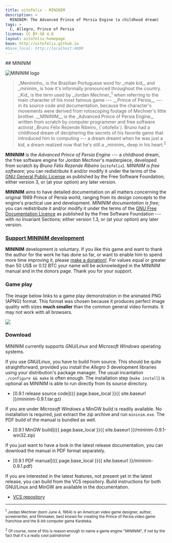 ```yaml
---
title: oitofelix - MININIM
description: >
  MININIM: The Advanced Prince of Persia Engine (a childhood dream)
tags: >
  C, Allegro, Prince of Persia
license: CC BY-SA 4.0
layout: oitofelix-homepage
base: http://oitofelix.github.io
#base_local: http://localhost:4000
---
```

<div id="markdown" markdown="1">
## MININIM

<img style="border: 0px;" src="{{ page.base_local }}{{ site.baseurl }}/mininim.png"
alt="MININIM logo">

<blockquote markdown="1">
_Menininho_ is the Brazilian Portuguese word for _male kid_, and
_mininim_ is how it's informally pronounced throughout the country.
_Kid_ is the term used by _Jordan Mechner_<sup>1</sup> when referring
to the main character of his most famous game --- __Prince of Persia__
--- in its source code and documentation, because the character's
movements were derived from rotoscoping footage of Mechner's little
brother.  __MININIM__ is the _Advanced Prince of Persia Engine_, written
from scratch by computer programmer and free software activist _Bruno
Félix Rezende Ribeiro_ (`oitofelix`).  Bruno had a childhood dream of
deciphering the secrets of his favorite game that introduced him to
computing --- a dream dreamt when he was just a kid, a dream realized
now that he's still a _mininim_ deep in his heart.<sup>2</sup>
</blockquote>

__MININIM__ is the _Advanced Prince of Persia Engine_ --- a childhood
dream, the free software engine for _Jordan Mechner_'s masterpiece,
developed from scratch by _Bruno Félix Rezende Ribeiro_ (`oitofelix`).
_MININIM is free software_; you can redistribute it and/or modify it
under the terms of the
[GNU General Public License](https://www.gnu.org/licenses/gpl.html) as
published by the Free Software Foundation; either version 3, or (at
your option) any later version.

__MININIM__ aims to have detailed documentation on all matters
concerning the original 1989 Prince of Persia world, ranging from its
design concepts to the engine's practical use and development.
_MININIM documentation is free_; you can redistribute it and/or modify
it under the terms of the
[GNU Free Documentation Licence](https://www.gnu.org/licenses/fdl.html)
as published by the Free Software Foundation --- with no Invariant
Sections; either version 1.3, or (at your option) any later version.

### [Support MININIM development](/funding.html)

__MININIM__ development is voluntary.  If you like this game and want
to thank the author for the work he has done so far, or want to enable
him to spend more time improving it, please
[make a donation!](/funding.html).  For values equal or greater than
50 US$ or 0.12 BTC your name will be acknowledged in the MININIM
manual and in the donors page.  Thank you for your support.

### Game play

The image below links to a game play demonstration in the animated PNG
(APNG) format.  This format was chosen because it produces perfect
image quality with sizes __much smaller__ than the common general
video formats.  It may not work with all browsers.

<a href="{{ page.base_local }}{{ site.baseurl }}/game-play.png"
alt="Game play" title="Click here to watch a game play (APNG format).">
<img src="{{ page.base_local }}{{ site.baseurl }}/game-play-thumb.png">
</a>

### Download

MININIM currently supports _GNU/Linux_ and _Microsoft Windows_
operating systems.

If you use _GNU/Linux_, you have to build from source.  This should be
quite straightforward, provided you install the _Allegro 5_
development libraries using your distribution's package manager.  The
usual incantation `./configure && make` is often enough.  The
installation step (`make install`) is optional as MININIM is able to
run directly from its source directory.

- [0.9.1 release source code]({{ page.base_local }}{{ site.baseurl }}/mininim-0.9.1.tar.gz)

If you are under _Microsoft Windows_ a MinGW build is readily
available.  No installation is required, just extract the zip archive
and run `mininim.exe`.  The PDF build of the manual is bundled as
well.

- [0.9.1 MinGW build]({{ page.base_local }}{{ site.baseurl }}/mininim-0.9.1-win32.zip)


If you just want to have a look in the latest release documentation,
you can download the manual in PDF format separately.

- [0.9.1 PDF manual]({{ page.base_local }}{{ site.baseurl }}/mininim-0.9.1.pdf)

If you are interested in the latest features, not present yet in the
latest release, you can build from the VCS repository.  Build
instructions for both GNU/Linux and MinGW are available in the
documentation.

- [VCS repository](http://github.com/oitofelix/mininim/)


<hr>

<p markdown="1">
<small><sup>1</sup> Jordan Mechner (born June 4, 1964) is an American
video game designer, author, screenwriter, and filmmaker, best known
for creating the Prince of Persia video game franchise and the 8-bit
computer game Karateka.</small>
</p>

<p markdown="1">
<small><sup>2</sup> Of course, none of this is reason enough to name a
game engine "MININIM", if not by the fact that it's a really cool
palindrome!</small>
</p>

</div>
